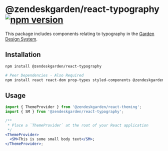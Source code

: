 # @zendeskgarden/react-typography [![npm version](https://flat.badgen.net/npm/v/@zendeskgarden/react-typography)](https://www.npmjs.com/package/@zendeskgarden/react-typography)

This package includes components relating to typography in the
[Garden Design System](https://zendeskgarden.github.io/).

## Installation

```sh
npm install @zendeskgarden/react-typography

# Peer Dependencies - Also Required
npm install react react-dom prop-types styled-components @zendeskgarden/react-theming
```

## Usage

```jsx
import { ThemeProvider } from '@zendeskgarden/react-theming';
import { SM } from '@zendeskgarden/react-typography';

/**
 * Place a `ThemeProvider` at the root of your React application
 */
<ThemeProvider>
  <SM>This is some small body text</SM>;
</ThemeProvider>;
```
